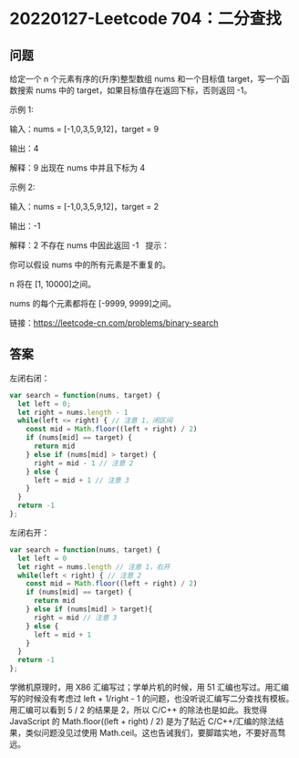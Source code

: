 # 20220127-Leetcode 704：二分查找

## 问题

给定一个 n 个元素有序的(升序)整型数组 nums 和一个目标值 target，写一个函数搜索 nums 中的 target，如果目标值存在返回下标，否则返回 -1。

示例 1:

输入：nums = [-1,0,3,5,9,12]，target = 9

输出：4

解释：9 出现在 nums 中并且下标为 4

示例 2:

输入：nums = [-1,0,3,5,9,12]，target = 2

输出：-1

解释：2 不存在 nums 中因此返回 -1
 
提示：

你可以假设 nums 中的所有元素是不重复的。

n 将在 [1, 10000]之间。

nums 的每个元素都将在 [-9999, 9999]之间。

链接：https://leetcode-cn.com/problems/binary-search

## 答案

左闭右闭：

```JavaScript
var search = function(nums, target) {
  let left = 0;
  let right = nums.length - 1
  while(left <= right) { // 注意 1，闭区间
    const mid = Math.floor((left + right) / 2)
    if (nums[mid] == target) {
      return mid
    } else if (nums[mid] > target) {
      right = mid - 1 // 注意 2
    } else {
      left = mid + 1 // 注意 3
    }
  }
  return -1
};
```

左闭右开：

```JavaScript
var search = function(nums, target) {
  let left = 0
  let right = nums.length // 注意 1，右开
  while(left < right) { // 注意 2
    const mid = Math.floor((left + right) / 2)
    if (nums[mid] == target) {
      return mid
    } else if (nums[mid] > target){
      right = mid // 注意 3
    } else {
      left = mid + 1
    }
  }
  return -1
};
```

学微机原理时，用 X86 汇编写过；学单片机的时候，用 51 汇编也写过。用汇编写的时候没有考虑过 left + 1/right - 1 的问题，也没听说汇编写二分查找有模板。用汇编可以看到 5 / 2 的结果是 2，所以 C/C++ 的除法也是如此。我觉得 JavaScript 的 Math.floor((left + right) / 2) 是为了贴近 C/C++/汇编的除法结果，类似问题没见过使用 Math.ceil。这也告诫我们，要脚踏实地，不要好高骛远。



